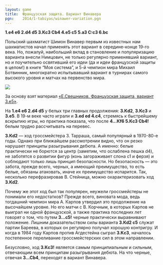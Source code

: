 ```yaml
---
layout: game
title:  Французская защита. Вариант Винавера
pgn:    2014/1-tabiyas/winawer-variation.pgn
---
```


**1.e4 e6 2.d4 d5 3.Кc3 Сb4 4.e5 c5 5.a3 С:c3 6.bc**

Польский шахматист Шимон Винавер первым из известных нам шахматистов начал применять этот вариант в середине-конце 19-го века. Но, пожалуй, наибольший вклад в становление и популяризацию варианта внесли Нимцович, не только регулярно применявший вариант, но и поучительно освятивший его идеи (да и идеи французской защиты в целом!) в книге “Моя система”, и 5-й чемпион мира Михаил Ботвинник, многократно испытывавший вариант в турнирах самого высокого уровня и матчах на первенство мира.

<img src="https://dl.dropboxusercontent.com/u/35307988/lorchess/facepalm-winawer-variation.jpeg" class="img-responsive">

За основу взят материал [«Е.Свешников. Французская защита, вариант 3.е5»](http://www.e3e5.com/article.php?id=128).

На **1.e4 e6 2.d4 d5** у белых три главных продолжения: **3.Кd2**, **3.Кc3** и **3.e5**. В 19-м веке часто играли и **3.ed ed 4.c4**, стремясь к быстрейшему вскрытию игры, но практика показала, что после **4...Кf6 5.Кc3 Сb4!** белым трудно рассчитывать на перевес.

**3.Кd2** — ход гроссмейстера З. Тарраша, самый популярный в 1970-80-е годы. Однако при ближайшем рассмотрении видно, что он резко нарушает принципы разыгрывания дебюта. А именно: белые практически не борются за центр (заметим, что ослаблена пешка d4), не заботятся о развитии фигур (конь загораживает слона с1 и ферзя) и соблюдают только лишь принцип безопасности. Но безопасность — это забота, прежде всего, черных, а имеющий преимущество, то есть белые, обязаны атаковать, иначе их преимущество испарится. Так, несколько перефразировав В. Стейница, можно охарактеризовать ход **3.Кd2**.

Почему же этот ход был так популярен, неужели гроссмейстеры не понимали его недостатков? Прежде всего, виновата мода, ведь тогдашний чемпион мира А. Карпов утвердил это продолжение на высочайшем уровне. Но его матчи с В. Корчным, в которых Карпов не выиграл ни одной французской, а также практика последних лет говорят о том, что путем **3...с5!** черные практически выравнивают положение. Лишним доказательством силы варианта **3.Кd2 с5** служат партии Бареева, в которых он регулярно получал хорошую контригру. И когда в 1984 году Карпов против Агдестейна сыграл **3.Кc3**, началось постепенное переливание гроссмейстерских сил в этом направлении.

Безусловно, ход **3.Кc3!** является самым принципиальным и сильным, отвечающим всем принципам разыгрывания дебюта. На что черные, отвечая **3...Сb4**, переходят в вариант Винавера.

